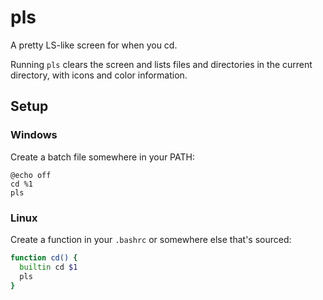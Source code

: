 # pls

A pretty LS-like screen for when you cd.

Running `pls` clears the screen and lists files and directories in the current directory, with icons and color information. 

## Setup

### Windows

Create a batch file somewhere in your PATH:

```batch
@echo off
cd %1
pls
```

### Linux

Create a function in your `.bashrc` or somewhere else that's sourced:

```bash
function cd() {
  builtin cd $1
  pls
}
```
